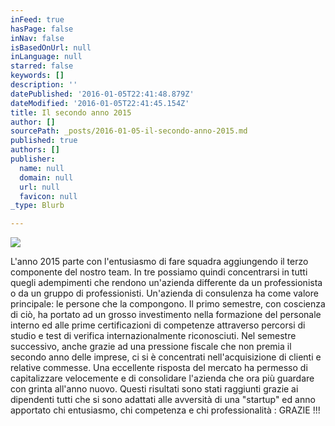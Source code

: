 ```yaml
---
inFeed: true
hasPage: false
inNav: false
isBasedOnUrl: null
inLanguage: null
starred: false
keywords: []
description: ''
datePublished: '2016-01-05T22:41:48.879Z'
dateModified: '2016-01-05T22:41:45.154Z'
title: Il secondo anno 2015
author: []
sourcePath: _posts/2016-01-05-il-secondo-anno-2015.md
published: true
authors: []
publisher:
  name: null
  domain: null
  url: null
  favicon: null
_type: Blurb

---
```

![](https://the-grid-user-content.s3-us-west-2.amazonaws.com/ccbd2611-b403-44e2-882b-94d535b2fe6a.jpg)

L'anno 2015 parte con l'entusiasmo di fare squadra aggiungendo il terzo componente del nostro team. In tre possiamo quindi concentrarsi in tutti quegli adempimenti che rendono un'azienda differente da un professionista o da un gruppo di professionisti. Un'azienda di consulenza ha come valore principale: le persone che la compongono. Il primo semestre, con coscienza di ciò, ha portato ad un grosso investimento nella formazione del personale interno ed alle prime certificazioni di competenze attraverso percorsi di studio e test di verifica internazionalmente riconosciuti. Nel semestre successivo, anche grazie ad una pressione fiscale che non premia il secondo anno delle imprese, ci si è concentrati nell'acquisizione di clienti e relative commesse. Una eccellente risposta del mercato ha permesso di capitalizzare velocemente e di consolidare l'azienda che ora più guardare con grinta all'anno nuovo. Questi risultati sono stati raggiunti grazie ai dipendenti tutti che si sono adattati alle avversità di una "startup" ed anno apportato chi entusiasmo, chi competenza e chi professionalità : GRAZIE !!!
